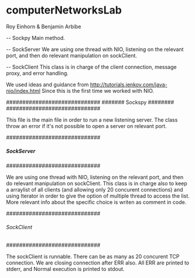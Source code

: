 # computerNetworksLab

Roy Einhorn & Benjamin Arbibe

 -- Sockpy
 Main method.

 -- SockServer
 We are using one thread with NIO, listening on the relevant port, and then do relevant manipulation on 
sockClient.

 -- SockClient
 This class is in charge of the client connection, message proxy, and error handling.

We used ideas and guidance from http://tutorials.jenkov.com/java-nio/index.html
Since this is the first time we worked with NIO.

#############################
#######   Sockspy    ########
#############################

This file is the main file in order to run a new listening server.
The class throw an error if it's not possible to open a server on relevant port.

#############################
#####     SockServer   ######
#############################

We are using one thread with NIO, listening on the relevant port, and then do relevant manipulation on 
sockClient. This class is in charge also to keep a arraylist of all clients (and allowing only 20 concurent 
connections) and using Iterator in order to give the option of multiple thread to access the list.
More relevant info about the specific choice is writen as comment in code.

#############################
######    SockClient   ######
#############################

The sockClient is runnable. There can be as many as 20 concurent TCP connection.
We are closing connection after ERR also.
All ERR are printed to stderr, and Normal execution is printed to stdout.
